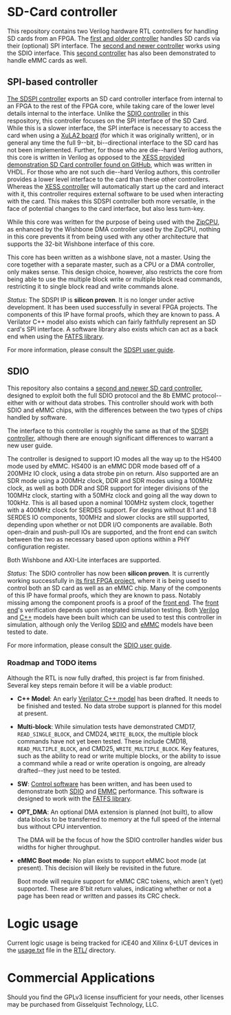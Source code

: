 # SD-Card controller

This repository contains two Verilog hardware RTL controllers for handling
SD cards from an FPGA.  The [first and older controller](rtl/sdspi.v) handles
SD cards via their (optional) SPI interface.  The [second and newer
controller](rtl/sdio.v) works using the SDIO interface.  This [second
controller](rtl/sdio.v) has also been demonstrated to handle eMMC cards as well.

## SPI-based controller

[The SDSPI controller](rtl/sdspi.v) exports an SD card controller interface
from internal to an FPGA to the rest of the FPGA core, while taking care of the
lower level details internal to the interface.  Unlike the [SDIO
controller](rtl/sdio.v) in this respository, this controller focuses on the SPI
interface of the SD Card.  While this is a slower interface, the SPI interface
is necessary to access the card when using a [XuLA2
board](http://www.xess.com/shop/product/xula2-lx25/) (for which it was
originally written), or in general any time the full 9--bit, bi--directional
interface to the SD card has not been implemented.  Further, for those who are
die--hard Verilog authors, this core is written in Verilog as opposed to the
[XESS provided demonstration SD Card controller found on
GitHub](https://github.com/xesscorp/VHDL\_Lib/SDCard.vhd), which was written
in VHDL.  For those who are not such die--hard Verilog authors, this controller
provides a lower level interface to the card than these other controllers. 
Whereas the [XESS controller](https://github.com/xesscorp/VHDL\_Lib/SDCard.vhd)
will automatically start up the card and interact with it, this controller
requires external software to be used when interacting with the card.  This
makes this SDSPI controller both more versatile, in the face of potential
changes to the card interface, but also less turn-key.

While this core was written for the purpose of being used with the
[ZipCPU](https://github.com/ZipCPU/zipcpu), as enhanced by the Wishbone DMA
controller used by the ZipCPU, nothing in this core prevents it from being
used with any other architecture that supports the 32-bit Wishbone interface
of this core.

This core has been written as a wishbone slave, not a master.  Using the core
together with a separate master, such as a CPU or a DMA controller, only makes
sense.  This design choice, however, also restricts the core from being able to
use the multiple block write or multiple block read commands, restricting it to 
single block read and write commands alone.

*Status*: The SDSPI IP is **silicon proven**.  It is no longer under active
  development.  It has been used successfully in several FPGA projects.  The
  components of this IP have formal proofs, which they are known to pass.  A
  Verilator C++ model also exists which can fairly faithfully represent an SD
  card's SPI interface.  A software library also exists which can act as a
  back end when using the [FATFS library](http://elm-chan.org/fsw/ff/00index_e.html).

For more information, please consult the [SDSPI user guide](doc/sdspi.pdf).

## SDIO

This repository also contains a [second and newer SD card
controller](rtl/sdio.v), designed to exploit both the full SDIO protocol and
the 8b EMMC protocol--either with or without data strobes.  This controller
should work with both SDIO and eMMC chips, with the differences between the two
types of chips handled by software.

The interface to this controller is roughly the same as that of the [SDSPI
controller](rtl/sdspi.v), although there are enough significant differences
to warrant a new user guide.

The controller is designed to support IO modes all the way up to the HS400
mode used by eMMC.  HS400 is an eMMC DDR mode based off of a 200MHz IO clock,
using a data strobe pin on return.  Also supported are an SDR mode using a
200MHz clock, DDR and SDR modes using a 100MHz clock, as well as both DDR and
SDR support for integer divisions of the 100MHz clock, starting with a 50MHz
clock and going all the way down to 100kHz.  This is all based upon a nominal
100MHz system clock, together with a 400MHz clock for SERDES support.  For
designs without 8:1 and 1:8 SERDES IO components, 100MHz and slower clocks are
still supported, depending upon whether or not DDR I/O components are available.
Both open-drain and push-pull IOs are supported, and the front end can switch
between the two as necessary based upon options within a PHY configuration
register.

Both Wishbone and AXI-Lite interfaces are supported.

*Status*: The SDIO controller has now been **silicon proven**.  It is currently
  working successfully in [its first FPGA
  project](https://github.com/ZipCPU/eth10g), where it is being used to control
  both an SD card as well as an eMMC chip.  Many of the components of this IP
  have formal proofs, which they are known to pass.  Notably missing among the
  component proofs is a proof of the [front end](rtl/sdfrontend.v).  The
  [front end](rtl/sdfrontend.v)'s verification depends upon integrated
  simulation testing.  Both [Verilog](bench/verilog/mdl_sdio.v) and
  [C++](bench/cpp/sdiosim.cpp) models have been built which can be used to
  test this controller in simulation, although only the Verilog
  [SDIO](bench/verilog/mdl_sdio.v) and [eMMC](bench/verilog/mdl_emmc.v) models
  have been tested to date.

For more information, please consult the [SDIO user guide](doc/sdio.pdf).

### Roadmap and TODO items

Although the RTL is now fully drafted, this project is far from finished.
Several key steps remain before it will be a viable product:

- **C++ Model**: An early [Verilator C++ model](bench/cpp/sdiosim.cpp) has
  been drafted.  It needs to be finished and tested.  No data strobe support
  is planned for this model at present.

- **Multi-block**: While simulation tests have demonstrated CMD17,
  `READ_SINGLE_BLOCK`, and CMD24, `WRITE_BLOCK`, the multiple block commands
  have not yet been tested.  These include CMD18, `READ_MULTIPLE_BLOCK`, and
  CMD25, `WRITE_MULTIPLE_BLOCK`.  Key features, such as the ability to read
  or write multiple blocks, or the ability to issue a command while a read or
  write operation is ongoing, are already drafted--they just need to be tested.

- **SW**: [Control software](sw/) has been written, and has been
  used to demonstrate both [SDIO](sw/sdiodrv.c) and [EMMC](sw/emmcdrvr.c)
  performance.  This software is designed to work with the [FATFS
  library](http://elm-chan.org/fsw/ff/00index_e.html).

- **OPT_DMA**: An optional DMA extension is planned (not built), to allow data
  blocks to be transferred to memory at the full speed of the internal bus
  without CPU intervention.

  The DMA will be the focus of how the SDIO controller handles wider bus
  widths for higher throughput.

- **eMMC Boot mode**: No plan exists to support eMMC boot mode (at present).
  This decision will likely be revisited in the future.

  Boot mode will require support for eMMC CRC tokens, which aren't (yet)
  supported.  These are 8'bit return values, indicating whether or not a
  page has been read or written and passes its CRC check.

# Logic usage

Current logic usage is being tracked for iCE40 and Xilinx 6-LUT devices
in the [usage.txt](rtl/usage.txt) file in the [RTL/](rtl/) directory.

# Commercial Applications

Should you find the GPLv3 license insufficient for your needs, other licenses
may be purchased from Gisselquist Technology, LLC.
